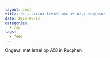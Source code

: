 ```yaml
---
layout: post
title: "p 1 216783 letsel a58 re 87,1 rucphen"
date: 2025-06-03
categories: 
  - rss
tags: 
  - feed
---
```


Ongeval met letsel op A58 in Rucphen
